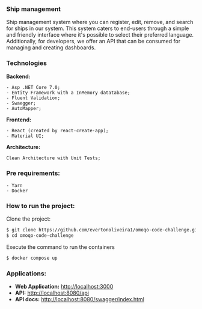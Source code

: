 ### Ship management
Ship management system where you can register, edit, remove, and search for ships in our system. This system caters to end-users through a simple and friendly interface where it's possible to select their preferred language. Additionally, for developers, we offer an API that can be consumed for managing and creating dashboards.

### Technologies

**Backend:** 

    - Asp .NET Core 7.0;
    - Entity Framework with a InMemory datatabase;
    - Fluent Validation;
    - Swaegger;
    - AutoMapper;

**Frontend:** 

    - React (created by react-create-app);
    - Material UI;

**Architecture:**

    Clean Architecture with Unit Tests;

### Pre requirements:

    - Yarn
    - Docker

### How to run the project:

Clone the project:

```bash
$ git clone https://github.com/evertonoliveira1/omoqo-code-challenge.git
$ cd omoqo-code-challenge
```

Execute the command to run the containers

```bash
$ docker compose up
```

### Applications:

- **Web Application:** [http://localhost:3000](http://localhost:3000)
- **API:** [http://localhost:8080/api](http://localhost:8080/api)
- **API docs:** [http://localhost:8080/swagger/index.html](http://localhost:8080/swagger/index.html)